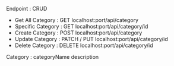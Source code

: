 Endpoint :
CRUD

- Get All Category : GET localhost:port/api/category
- Specific Category : GET localhost:port/api/category/id
- Create Category : POST localhost:port/api/category
- Update Category : PATCH / PUT localhost:port/api/category/id
- Delete Category : DELETE localhost:port/api/category/id

Category :
categoryName
description 